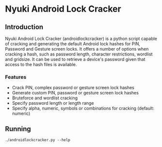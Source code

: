 # Nyuki Android Lock Cracker

## Introduction

Nyuki Android Lock Cracker (androidlockcracker) is a python script capable of 
cracking and generating the default Android lock hashes for PIN, Password and 
Gesture screen locks. It offers a number of options when cracking a hash, such 
as password length, character restrictions, wordlist and gridsize. It can be 
used to retrieve a device's password given that access to the hash files is 
available.

### Features
* Crack PIN, complex password or gesture screen lock hashes
* Generate custom PIN, password or gesture screen lock hashes
* Bruteforce and wordlist cracking
* Specify password length or length range
* Specify alpha, numeric, symbols or combinations for cracking (default: numeric)


## Running
```
./androidlockcracker.py --help
```